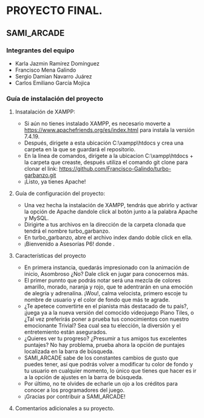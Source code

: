 

# PROYECTO FINAL.

## SAMI_ARCADE

### Integrantes del equipo 

* Karla Jazmin Ramírez Domínguez
* Francisco Mena Galindo
* Sergio Damian Navarro Juárez
* Carlos Emiliano García Mojica

### Guía de instalación del proyecto

1. Insatalación de XAMPP:
   * Si aún no tienes instalado XAMPP, es necesario moverte a https://www.apachefriends.org/es/index.html para instala la versión 7.4.19.
   * Después, dirigete a esta ubicación C:\xampp\htdocs y crea una carpeta en la que se guardará el repositorio.
   * En la línea de comandos, dirigete a la ubicacion C:\xampp\htdocs + la carpeta que creaste, después utiliza el comando git clone para clonar el link:                              https://github.com/Francisco-Galindo/turbo-garbanzo.git
   * ¡Listo, ya tienes Apache!

2. Guía de configuración del proyecto:
    * Una vez hecha la instalación de XAMPP, tendrás que abrirlo y activar la opción de Apache dandole click al botón junto a la palabra Apache y MySQL. 
    * Dirigirte a tus archivos en la dirección de la carpeta clonada que tendrá el nombre turbo_garbanzo.
    * En turbo_garbanzo, abre el archivo index dando doble click en ella.
    * ¡Bienvenido a Asesorías P6! donde .

3. Características del proyecto
    * En primera instancia, quedarás impresionado con la animación de inicio, Asombroso ¿No? Dale click en jugar para conocernos más.
    * El primer punnto que podrás notar será una mezcla de colores amarillo, morado, naranja y rojo, que te adentrarán en una emoción de alegría y adrenalína. ¡Wou!, calma               velocista, primero escoje tu nombre de usuario y el color de fondo que más te agrade.
    * ¿Te apetece convertirte en el pianista más destacado de tu país?, ¡juega ya a la nueva versión del comocido videojuego Piano Tiles, o ¿Tal vez preferirás poner a prueba         tus conocimientos con nuestro emocionante Trivial? Sea cual sea tu elección, la diversión y el entretemiento están asegurados.
    * ¿Quieres ver tu progreso? ¿Presumir a tus amigos tus excelentes puntajes? No hay problema, prueba ahora la opción de puntajes localizada en la barra de búsqueda.
    * SAMI_ARCADE sabe de los constantes cambios de gusto que puedes tener, así que podrás volver a modificar tu color de fondo y tu usuario en cualquier momento, lo único que         tienes que hacer es ir a la opción de ajustes en la barra de búsqueda.
    * Por último, no te olvides de echarle un ojo a los créditos para conocer a los programadores del juego.
    * ¡Gracias por contribuir a SAMI_ARCADE!
  
  4. Comentarios adicionales a su proyecto.

